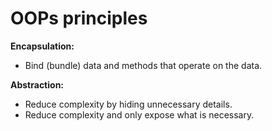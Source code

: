 # OOPs principles
**Encapsulation:**
- Bind (bundle) data and methods that operate on the data.

**Abstraction:**
- Reduce complexity by hiding unnecessary details.
- Reduce complexity and only expose what is necessary.